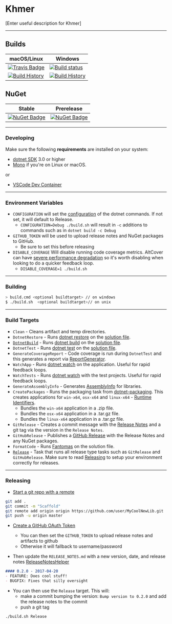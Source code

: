 # Khmer

[Enter useful description for Khmer]

---

## Builds

macOS/Linux | Windows
--- | ---
[![Travis Badge](https://travis-ci.org/rmunn/Khmer.svg?branch=master)](https://travis-ci.org/rmunn/Khmer) | [![Build status](https://ci.appveyor.com/api/projects/status/github/rmunn/Khmer?svg=true)](https://ci.appveyor.com/project/rmunn/Khmer)
[![Build History](https://buildstats.info/travisci/chart/rmunn/Khmer)](https://travis-ci.org/rmunn/Khmer/builds) | [![Build History](https://buildstats.info/appveyor/chart/rmunn/Khmer)](https://ci.appveyor.com/project/rmunn/Khmer)  

## NuGet 

Stable | Prerelease
--- | ---
[![NuGet Badge](https://buildstats.info/nuget/Khmer)](https://www.nuget.org/packages/Khmer/) | [![NuGet Badge](https://buildstats.info/nuget/Khmer?includePreReleases=true)](https://www.nuget.org/packages/Khmer/)


---

### Developing

Make sure the following **requirements** are installed on your system:

- [dotnet SDK](https://www.microsoft.com/net/download/core) 3.0 or higher
- [Mono](http://www.mono-project.com/) if you're on Linux or macOS.

or

- [VSCode Dev Container](https://code.visualstudio.com/docs/remote/containers)


---

### Environment Variables

- `CONFIGURATION` will set the [configuration](https://docs.microsoft.com/en-us/dotnet/core/tools/dotnet-build?tabs=netcore2x#options) of the dotnet commands.  If not set, it will default to Release.
  - `CONFIGURATION=Debug ./build.sh` will result in `-c` additions to commands such as in `dotnet build -c Debug`
- `GITHUB_TOKEN` will be used to upload release notes and NuGet packages to GitHub.
  - Be sure to set this before releasing
- `DISABLE_COVERAGE` Will disable running code coverage metrics.  AltCover can have [severe performance degradation](https://github.com/SteveGilham/altcover/issues/57) so it's worth disabling when looking to do a quicker feedback loop.
  - `DISABLE_COVERAGE=1 ./build.sh`


---

### Building


```sh
> build.cmd <optional buildtarget> // on windows
$ ./build.sh  <optional buildtarget>// on unix
```

---

### Build Targets


- `Clean` - Cleans artifact and temp directories.
- `DotnetRestore` - Runs [dotnet restore](https://docs.microsoft.com/en-us/dotnet/core/tools/dotnet-restore?tabs=netcore2x) on the [solution file](https://docs.microsoft.com/en-us/visualstudio/extensibility/internals/solution-dot-sln-file?view=vs-2019).
- [`DotnetBuild`](#Building) - Runs [dotnet build](https://docs.microsoft.com/en-us/dotnet/core/tools/dotnet-build?tabs=netcore2x) on the [solution file](https://docs.microsoft.com/en-us/visualstudio/extensibility/internals/solution-dot-sln-file?view=vs-2019).
- `DotnetTest` - Runs [dotnet test](https://docs.microsoft.com/en-us/dotnet/core/tools/dotnet-test?tabs=netcore21) on the [solution file](https://docs.microsoft.com/en-us/visualstudio/extensibility/internals/solution-dot-sln-file?view=vs-2019.).
- `GenerateCoverageReport` - Code coverage is run during `DotnetTest` and this generates a report via [ReportGenerator](https://github.com/danielpalme/ReportGenerator).
- `WatchApp` - Runs [dotnet watch](https://docs.microsoft.com/en-us/aspnet/core/tutorials/dotnet-watch?view=aspnetcore-3.0) on the application. Useful for rapid feedback loops.
- `WatchTests` - Runs [dotnet watch](https://docs.microsoft.com/en-us/aspnet/core/tutorials/dotnet-watch?view=aspnetcore-3.0) with the test projects. Useful for rapid feedback loops.
- `GenerateAssemblyInfo` - Generates [AssemblyInfo](https://docs.microsoft.com/en-us/dotnet/api/microsoft.visualbasic.applicationservices.assemblyinfo?view=netframework-4.8) for libraries.
- `CreatePackages` - Runs the packaging task from [dotnet-packaging](https://github.com/qmfrederik/dotnet-packaging). This creates applications for `win-x64`, `osx-x64` and `linux-x64` - [Runtime Identifiers](https://docs.microsoft.com/en-us/dotnet/core/rid-catalog).  
    - Bundles the `win-x64` application in a .zip file.
    - Bundles the `osx-x64` application in a .tar.gz file.
    - Bundles the `linux-x64` application in a .tar.gz file.
- `GitRelease` - Creates a commit message with the [Release Notes](https://fake.build/apidocs/v5/fake-core-releasenotes.html) and a git tag via the version in the `Release Notes`.
- `GitHubRelease` - Publishes a [GitHub Release](https://help.github.com/en/articles/creating-releases) with the Release Notes and any NuGet packages.
- `FormatCode` - Runs [Fantomas](https://github.com/fsprojects/fantomas) on the solution file.
- [`Release`](#Releasing) - Task that runs all release type tasks such as `GitRelease` and `GitHubRelease`. Make sure to read [Releasing](#Releasing) to setup your environment correctly for releases.

---


### Releasing

- [Start a git repo with a remote](https://help.github.com/articles/adding-an-existing-project-to-github-using-the-command-line/)

```sh
git add .
git commit -m "Scaffold"
git remote add origin origin https://github.com/user/MyCoolNewLib.git
git push -u origin master
```

- [Create a GitHub OAuth Token](https://help.github.com/articles/creating-a-personal-access-token-for-the-command-line/)
  - You can then set the `GITHUB_TOKEN` to upload release notes and artifacts to github
  - Otherwise it will fallback to username/password

- Then update the `RELEASE_NOTES.md` with a new version, date, and release notes [ReleaseNotesHelper](https://fsharp.github.io/FAKE/apidocs/fake-releasenoteshelper.html)

```markdown
#### 0.2.0 - 2017-04-20
- FEATURE: Does cool stuff!
- BUGFIX: Fixes that silly oversight
```

- You can then use the `Release` target.  This will:
  - make a commit bumping the version:  `Bump version to 0.2.0` and add the release notes to the commit
  - push a git tag

```sh
./build.sh Release
```


